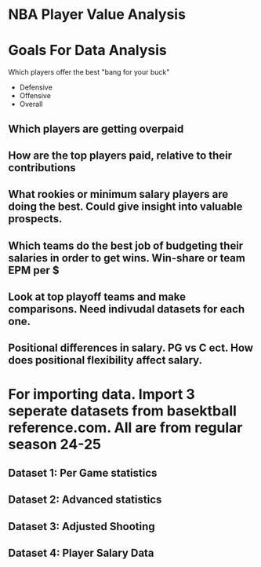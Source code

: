 # NBA Player Value Analysis

# Goals For Data Analysis
Which players offer the best "bang for your buck"
- Defensive
- Offensive
- Overall 
## Which players are getting overpaid
## How are the top players paid, relative to their contributions
## What rookies or minimum salary players are doing the best. Could give insight into valuable prospects. 

## Which teams do the best job of budgeting their salaries in order to get wins. Win-share or team EPM per $
## Look at top playoff teams and make comparisons. Need indivudal datasets for each one. 
## Positional differences in salary. PG vs C ect. How does positional flexibility affect salary. 


# For importing data. Import 3 seperate datasets from basektball reference.com. All are from regular season 24-25
 ## Dataset 1: Per Game statistics
 ## Dataset 2: Advanced statistics
 ## Dataset 3: Adjusted Shooting
 ## Dataset 4: Player Salary Data